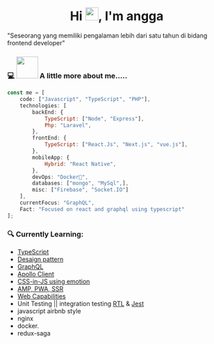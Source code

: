  <h1 align="center">Hi <img src="https://raw.githubusercontent.com/MartinHeinz/MartinHeinz/master/wave.gif" width="30px">, I'm angga</h1>

<hp text-align="center">"Seseorang yang memiliki pengalaman lebih dari satu tahun di bidang frontend developer"</p>

### 💻 <img src="https://media.giphy.com/media/VgCDAzcKvsR6OM0uWg/giphy.gif" width="50"> A little more about me.....

```javascript
const me = [
    code: ["Javascript", "TypeScript", "PHP"],
    technologies: [
        backEnd: {
            TypeScript: ["Node", "Express"],
            Php: "Laravel",
        },
        frontEnd: {
            TypeScript: ["React.Js", "Next.js", "vue.js"],
        },
        mobileApp: {
            Hybrid: "React Native",
        },
        devOps: "Docker🐳",
        databases: ["mongo", "MySql",],
        misc: ["Firebase", "Socket.IO"]
    ],
    currentFocus: "GraphQL",
    Fact: "Focused on react and graphql using typescript"
];
```
### 🔍 Currently Learning:
- <a href="https://www.typescriptlang.org/id/docs/handbook/react.html">TypeScript</a>
- <a href="https://reactpatterns.com/">Desaign pattern</a>
- <a href="https://graphql.org/graphql-js/">GraphQL</a>
- <a href="https://www.apollographql.com/docs/react/">Apollo Client</a>
- <a href="https://emotion.sh/docs/introduction">CSS-in-JS using emotion</a>
- <a href="#">AMP, PWA, SSR</a>
- <a href="https://web.dev/fugu-status/">Web Capabilities</a>
- Unit Testing || integration testing <a href="https://testing-library.com/docs/react-testing-library/intro/">RTL</a> & <a href="https://jestjs.io/docs/testing-frameworks">Jest</a>
- javascript airbnb style
- nginx
- docker.
- redux-saga

